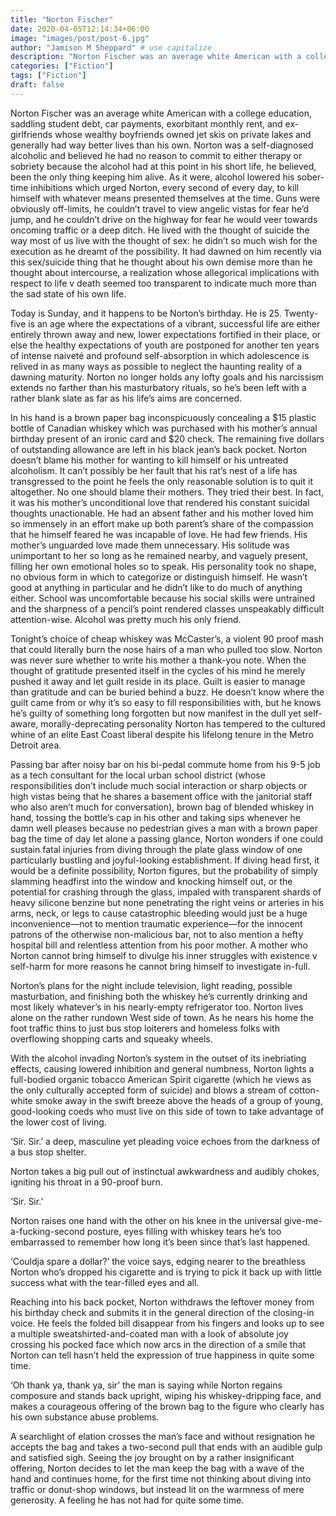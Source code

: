 ```yaml
---
title: "Norton Fischer"
date: 2020-04-05T12:14:34+06:00
image: "images/post/post-6.jpg"
author: "Jamison M Sheppard" # use capitalize
description: "Norton Fischer was an average white American with a college education, saddling student debt, car payments, exorbitant monthly rent, and ex-girlfriends whose wealthy boyfriends owned jet skis on private lakes and generally had way better lives than his own."
categories: ["Fiction"]
tags: ["Fiction"]
draft: false
---
```


Norton Fischer was an average white American with a college education, saddling student debt, car payments, exorbitant monthly rent, and ex-girlfriends whose wealthy boyfriends owned jet skis on private lakes and generally had way better lives than his own. Norton was a self-diagnosed alcoholic and believed he had no reason to commit to either therapy or sobriety because the alcohol had at this point in his short life, he believed, been the only thing keeping him alive. As it were, alcohol lowered his sober-time inhibitions which urged Norton, every second of every day, to kill himself with whatever means presented themselves at the time. Guns were obviously off-limits, he couldn’t travel to view angelic vistas for fear he’d jump, and he couldn’t drive on the highway for fear he would veer towards oncoming traffic or a deep ditch. He lived with the thought of suicide the way most of us live with the thought of sex: he didn’t so much wish for the execution as he dreamt of the possibility. It had dawned on him recently via this sex/suicide thing that he thought about his own demise more than he thought about intercourse, a realization whose allegorical implications with respect to life v death seemed too transparent to indicate much more than the sad state of his own life.

Today is Sunday, and it happens to be Norton’s birthday. He is 25. Twenty-five is an age where the expectations of a vibrant, successful life are either entirely thrown away and new, lower expectations fortified in their place, or else the healthy expectations of youth are postponed for another ten years of intense naiveté and profound self-absorption in which adolescence is relived in as many ways as possible to neglect the haunting reality of a dawning maturity. Norton no longer holds any lofty goals and his narcissism extends no farther than his masturbatory rituals, so he’s been left with a rather blank slate as far as his life’s aims are concerned.

In his hand is a brown paper bag inconspicuously concealing a $15 plastic bottle of Canadian whiskey which was purchased with his mother’s annual birthday present of an ironic card and $20 check. The remaining five dollars of outstanding allowance are left in his black jean’s back pocket. Norton doesn’t blame his mother for wanting to kill himself or his untreated alcoholism. It can’t possibly be her fault that his rat’s nest of a life has transgressed to the point he feels the only reasonable solution is to quit it altogether. No one should blame their mothers. They tried their best. In fact, it was his mother’s unconditional love that rendered his constant suicidal thoughts unactionable. He had an absent father and his mother loved him so immensely in an effort make up both parent’s share of the compassion that he himself feared he was incapable of love. He had few friends. His mother’s unguarded love made them unnecessary. His solitude was unimportant to her so long as he remained nearby, and vaguely present, filling her own emotional holes so to speak. His personality took no shape, no obvious form in which to categorize or distinguish himself. He wasn’t good at anything in particular and he didn’t like to do much of anything either. School was uncomfortable because his social skills were untrained and the sharpness of a pencil’s point rendered classes unspeakably difficult attention-wise. Alcohol was pretty much his only friend.

Tonight’s choice of cheap whiskey was McCaster’s, a violent 90 proof mash that could literally burn the nose hairs of a man who pulled too slow. Norton was never sure whether to write his mother a thank-you note. When the thought of gratitude presented itself in the cycles of his mind he merely pushed it away and let guilt reside in its place. Guilt is easier to manage than gratitude and can be buried behind a buzz. He doesn’t know where the guilt came from or why it’s so easy to fill responsibilities with, but he knows he’s guilty of something long forgotten but now manifest in the dull yet self-aware, morally-deprecating personality Norton has tempered to the cultured whine of an elite East Coast liberal despite his lifelong tenure in the Metro Detroit area.

Passing bar after noisy bar on his bi-pedal commute home from his 9-5 job as a tech consultant for the local urban school district (whose responsibilities don’t include much social interaction or sharp objects or high vistas being that he shares a basement office with the janitorial staff who also aren’t much for conversation), brown bag of blended whiskey in hand, tossing the bottle’s cap in his other and taking sips whenever he damn well pleases because no pedestrian gives a man with a brown paper bag the time of day let alone a passing glance, Norton wonders if one could sustain fatal injuries from diving through the plate glass window of one particularly bustling and joyful-looking establishment. If diving head first, it would be a definite possibility, Norton figures, but the probability of simply slamming headfirst into the window and knocking himself out, or the potential for crashing through the glass, impaled with transparent shards of heavy silicone benzine but none penetrating the right veins or arteries in his arms, neck, or legs to cause catastrophic bleeding would just be a huge inconvenience—not to mention traumatic experience—for the innocent patrons of the otherwise non-malicious bar, not to also mention a hefty hospital bill and relentless attention from his poor mother. A mother who Norton cannot bring himself to divulge his inner struggles with existence v self-harm for more reasons he cannot bring himself to investigate in-full.

Norton’s plans for the night include television, light reading, possible masturbation, and finishing both the whiskey he’s currently drinking and most likely whatever’s in his nearly-empty refrigerator too. Norton lives alone on the rather rundown West side of town. As he nears his home the foot traffic thins to just bus stop loiterers and homeless folks with overflowing shopping carts and squeaky wheels.

With the alcohol invading Norton’s system in the outset of its inebriating effects, causing lowered inhibition and general numbness, Norton lights a full-bodied organic tobacco American Spirit cigarette (which he views as the only culturally accepted form of suicide) and blows a stream of cotton-white smoke away in the swift breeze above the heads of a group of young, good-looking coeds who must live on this side of town to take advantage of the lower cost of living.

‘Sir. Sir.’ a deep, masculine yet pleading voice echoes from the darkness of a bus stop shelter.

Norton takes a big pull out of instinctual awkwardness and audibly chokes, igniting his throat in a 90-proof burn.

‘Sir. Sir.’

Norton raises one hand with the other on his knee in the universal give-me-a-fucking-second posture, eyes filling with whiskey tears he’s too embarrassed to remember how long it’s been since that’s last happened.

‘Couldja spare a dollar?’ the voice says, edging nearer to the breathless Norton who’s dropped his cigarette and is trying to pick it back up with little success what with the tear-filled eyes and all.

Reaching into his back pocket, Norton withdraws the leftover money from his birthday check and submits it in the general direction of the closing-in voice. He feels the folded bill disappear from his fingers and looks up to see a multiple sweatshirted-and-coated man with a look of absolute joy crossing his pocked face which now arcs in the direction of a smile that Norton can tell hasn’t held the expression of true happiness in quite some time.

‘Oh thank ya, thank ya, sir’ the man is saying while Norton regains composure and stands back upright, wiping his whiskey-dripping face, and makes a courageous offering of the brown bag to the figure who clearly has his own substance abuse problems.

A searchlight of elation crosses the man’s face and without resignation he accepts the bag and takes a two-second pull that ends with an audible gulp and satisfied sigh. Seeing the joy brought on by a rather insignificant offering, Norton decides to let the man keep the bag with a wave of the hand and continues home, for the first time not thinking about diving into traffic or donut-shop windows, but instead lit on the warmness of mere generosity. A feeling he has not had for quite some time.
